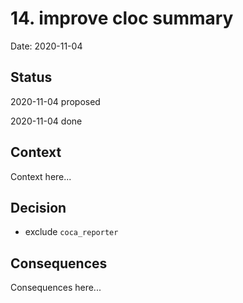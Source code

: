 # 14. improve cloc summary

Date: 2020-11-04

## Status

2020-11-04 proposed

2020-11-04 done

## Context

Context here...

## Decision

 - exclude `coca_reporter`

## Consequences

Consequences here...
